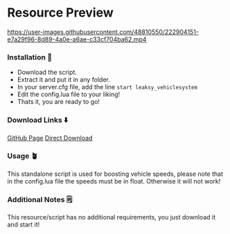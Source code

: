 # Resource Preview 




https://user-images.githubusercontent.com/48810550/222904151-e7a29f96-8d89-4a0e-a6ae-c33cf704ba62.mp4



### **Installation** :hammer:

- Download the script.
- Extract it and put it in any folder.
- In your server.cfg file, add the line `start leaksy_vehiclesystem`
- Edit the config.lua file to your liking!
- Thats it, you are ready to go!


### **Download Links** :arrow_down:

[GitHub Page](https://github.com/iLeaksy/leaksy_vehiclesystem) 
[Direct Download](https://github.com/iLeaksy/leaksy_vehiclesystem/archive/refs/heads/main.zip)

### **Usage** :potted_plant:

This standalone script is used for boosting vehicle speeds, please note that in the config.lua file the speeds must be in float. Otherwise it will not work!


 ### **Additional Notes** :spiral_notepad:

This resource/script has no additional requirements, you just download it and start it! 
